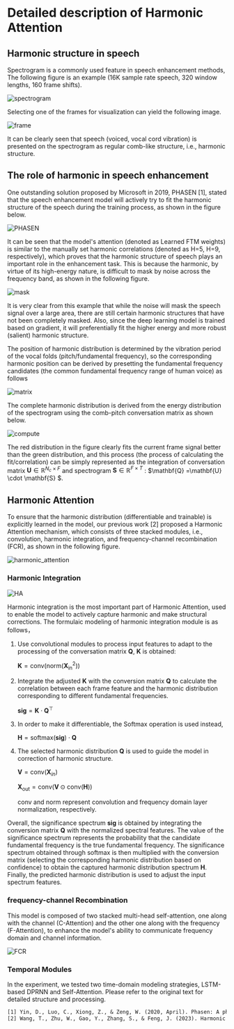 # Detailed description of **Harmonic Attention**

## Harmonic structure in speech
Spectrogram is a commonly used feature in speech enhancement methods, The following figure is an example (16K sample rate speech, 320 window lengths, 160 frame shifts).

![spectrogram](https://picx.zhimg.com/80/v2-00385054f8e4709ba3ef9262a65452b0_720w.jpeg?source%3Dd16d100b)

Selecting one of the frames for visualization can yield the following image.

![frame](https://pica.zhimg.com/80/v2-b3072a7d3973b350cc690466dd3517e5_720w.jpeg?source%3Dd16d100b)


It can be clearly seen that speech (voiced, vocal cord vibration) is presented on the spectrogram as regular comb-like structure, i.e., harmonic structure.

## The role of harmonic in speech enhancement
One outstanding solution proposed by Microsoft in 2019, PHASEN [1], stated that the speech enhancement model will actively try to fit the harmonic structure of the speech during the training process, as shown in the figure below.

![PHASEN](https://pica.zhimg.com/80/v2-9795732ef3fec9c35c0a5de43bb0901d_720w.png?source%3Dd16d100b)

It can be seen that the model's attention (denoted as Learned FTM weights) is similar to the manually set harmonic correlations (denoted as H=5, H=9, respectively), which proves that the harmonic structure of speech plays an important role in the enhancement task. This is because the harmonic, by virtue of its high-energy nature, is difficult to mask by noise across the frequency band, as shown in the following figure.

![mask](https://picx.zhimg.com/80/v2-33b7daab5420c2da40158401dc09f26b_720w.png?source%3Dd16d100b)

It is very clear from this example that while the noise will mask the speech signal over a large area, there are still certain harmonic structures that have not been completely masked. Also, since the deep learning model is trained based on gradient, it will preferentially fit the higher energy and more robust (salient) harmonic structure.

The position of harmonic distribution is determined by the vibration period of the vocal folds (pitch/fundamental frequency), so the corresponding harmonic position can be derived by presetting the fundamental frequency candidates (the common fundamental frequency range of human voice) as follows

![matrix](https://picx.zhimg.com/80/v2-446dd0edb316e9ab6f5b6c49e962930e_720w.png?source%3Dd16d100b)

The complete harmonic distribution is derived from the energy distribution of the spectrogram using the comb-pitch conversation matrix as shown below.

![compute](https://pica.zhimg.com/80/v2-8a5d2e2941718614b852fe0cd3a08824_720w.jpeg?source%3Dd16d100b)

The red distribution in the figure clearly fits the current frame signal better than the green distribution, and this process (the process of calculating the fit/correlation) can be simply represented as the integration of conversation matrix $\mathbf{U} \in \mathbb{R}^{N_c \times F}$ and spectrogram $\mathbf{S} \in \mathbb{R}^{F \times T}$ : $\mathbf{Q} =\mathbf{U} \cdot \mathbf{S} $. 
## Harmonic Attention
To ensure that the harmonic distribution (differentiable and trainable) is explicitly learned in the model, our previous work [2] proposed a Harmonic Attention mechanism, which consists of three stacked modules, i.e., convolution, harmonic integration, and frequency-channel recombination (FCR), as shown in the following figure.

![harmonic_attention](https://pic1.zhimg.com/80/v2-a2c8df7795b26941ba8b106ca99f077b_720w.png?source%3Dd16d100b)
### Harmonic Integration

![HA](https://picx.zhimg.com/80/v2-8a728d8fb3afb9907cad049589e327b3_720w.png?source%3Dd16d100b)

Harmonic integration is the most important part of Harmonic Attention, used to enable the model to actively capture harmonic and make structural corrections. The formulaic modeling of harmonic integration module is as follows，
1. Use convolutional modules to process input features to adapt to the processing of the conversation matrix $\mathbf{Q}$, $\mathbf{K}$ is obtained:

    $\mathbf{K} = \text{conv}(\text{norm}(\mathbf{X}_{\text{in}}^{2}))$

2. Integrate the adjusted $\mathbf{K}$ with the conversion matrix $\mathbf{Q}$ to calculate the correlation between each frame feature and the harmonic distribution corresponding to different fundamental frequencies.

    $\mathbf{sig} = \mathbf{K} \cdot \mathbf{Q}^\top$

3. In order to make it differentiable, the Softmax operation is used instead,


    $\mathbf{H} = \text{softmax}(\mathbf{sig}) \cdot \mathbf{Q}$

4. The selected harmonic distribution $\mathbf{Q}$ is used to guide the model in correction of harmonic structure.

    $\mathbf{V} = \text{conv}(\mathbf{X}_{in})$

    $\mathbf{X}_\text{out} = \text{conv}\left(\mathbf{V} \odot \text{conv}(\mathbf{H})\right)$

    $\text{conv}$ and $\text{norm}$ represent convolution and frequency domain layer normalization, respectively. 

Overall, the significance spectrum $\mathbf{sig}$ is obtained by integrating the conversion matrix $\mathbf{Q}$ with the normalized spectral features. The value of the significance spectrum represents the probability that the candidate fundamental frequency is the true fundamental frequency. The significance spectrum obtained through softmax is then multiplied with the conversion matrix (selecting the corresponding harmonic distribution based on confidence) to obtain the captured harmonic distribution spectrum $\mathbf{H}$. Finally, the predicted harmonic distribution is used to adjust the input spectrum features.

### frequency-channel Recombination

This model is composed of two stacked multi-head self-attention, one along with the channel (C-Attention) and the other one along with the frequency (F-Attention), to enhance the model's ability to communicate frequency domain and channel information.

![FCR](https://pica.zhimg.com/80/v2-7bc6886b294c91dd475ca27b47c5aab9_720w.png?source%3Dd16d100b)

### Temporal Modules
In the experiment, we tested two time-domain modeling strategies, LSTM-based DPRNN and Self-Attention. Please refer to the original text for detailed structure and processing.




```txt
[1] Yin, D., Luo, C., Xiong, Z., & Zeng, W. (2020, April). Phasen: A phase-and-harmonics-aware speech enhancement network. In Proceedings of the AAAI Conference on Artificial Intelligence (Vol. 34, No. 05, pp. 9458-9465).
[2] Wang, T., Zhu, W., Gao, Y., Zhang, S., & Feng, J. (2023). Harmonic Attention for Monaural Speech Enhancement. IEEE/ACM Transactions on Audio, Speech, and Language Processing.
```